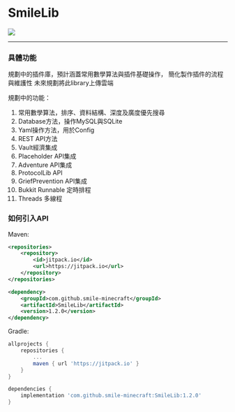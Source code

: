 # SmileLib
[![](https://jitpack.io/v/smile-minecraft/SmileLib.svg)](https://jitpack.io/#smile-minecraft/SmileLib)

---
### 具體功能

規劃中的插件庫，預計涵蓋常用數學算法與插件基礎操作，
簡化製作插件的流程與維護性
未來規劃將此library上傳雲端

規劃中的功能：

1. 常用數學算法，排序、資料結構、深度及廣度優先搜尋
2. Database方法，操作MySQL與SQLite
3. Yaml操作方法，用於Config
4. REST API方法
5. Vault經濟集成
6. Placeholder API集成
7. Adventure API集成
8. ProtocolLib API
9. GriefPrevention API集成
10. Bukkit Runnable 定時排程
11. Threads 多線程

### 如何引入API
Maven: 
```xml
<repositories>
    <repository>
        <id>jitpack.io</id>
        <url>https://jitpack.io</url>
    </repository>
</repositories>
```
```xml
<dependency>
    <groupId>com.github.smile-minecraft</groupId>
    <artifactId>SmileLib</artifactId>
    <version>1.2.0</version>
</dependency>
```

Gradle:
```gradle
allprojects {
    repositories {
        ...
        maven { url 'https://jitpack.io' }
    }
}
```
```gradle
dependencies {
    implementation 'com.github.smile-minecraft:SmileLib:1.2.0'
}
```
